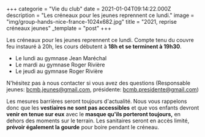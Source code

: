 +++
categorie = "Vie du club"
date = 2021-01-04T09:14:22.000Z
description = "Les créneaux pour les jeunes reprennent ce lundi."
image = "img/group-hands-nice-france-1024x682.jpg"
title = "2021, reprise créneaux jeunes"
_template = "post"
+++

Les créneaux pour les jeunes reprennent ce lundi. Compte tenu du couvre feu instauré à 20h, les cours débutent à **18h et se terminent à 19h30**.

* Le lundi au gymnase Jean Maréchal
* Le mardi au gymnase Roger Rivière
* Le jeudi au gymnase Roger Rivière

N'hésitez pas à nous contacter si vous avez des questions (Responsable jeunes: bcmb.jeunes@gmail.com, présidente: bcmb.presidente@gmail.com)

Les mesures barrières seront toujours d'actualité. Nous vous rappelons donc que les **vestiaires ne sont pas accessibles** et que vos enfants devront **venir en tenue sur eux** avec le **masque qu'ils porteront toujours,** en dehors des moments sur le terrain. Les sanitaires seront en accès limité, **prévoir également la gourde** pour boire pendant le créneau.
